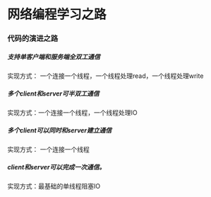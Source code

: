 # 网络编程学习之路


### 代码的演进之路

##### 支持单客户端和服务端全双工通信
实现方式： 一个连接一个线程，一个线程处理read，一个线程处理write
##### 多个client和server可半双工通信
实现方式：一个连接一个线程，一个线程处理IO
##### 多个client可以同时和server建立通信
实现方式： 一个连接一个线程
##### client和server可以完成一次通信。
实现方式：最基础的单线程阻塞IO
